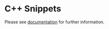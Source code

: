 ﻿# C\+\+ Snippets

Please see [documentation](https://josefpihrt.github.io/docs/snippetica/snippets/vscode/cpp) for further information\.